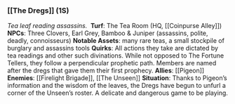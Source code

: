 ---
---

### [[The Dregs]] (1S)
*Tea leaf reading assassins.* 
**Turf**: The Tea Room (HQ, [[Coinpurse Alley]])
**NPCs**: Three Clovers, Earl Grey, Bamboo & Juniper (assassins, polite, deadly, connoisseurs)
**Notable Assets**: many rare teas, a small stockpile of burglary and assassins tools
**Quirks**: All actions they take are dictated by tea readings and other such divinations. While not opposed to The Fortune Tellers, they follow a perpendicular prophetic path. Members are named after the dregs that gave them their first prophecy.
**Allies**: [[Pigeon]]
**Enemies**: [[Firelight Brigade]], [[The Unseen]]
**Situation**: Thanks to Pigeon’s information and the wisdom of the leaves, the Dregs have begun to unfurl a corner of the Unseen’s roster. A delicate and dangerous game to be playing.
